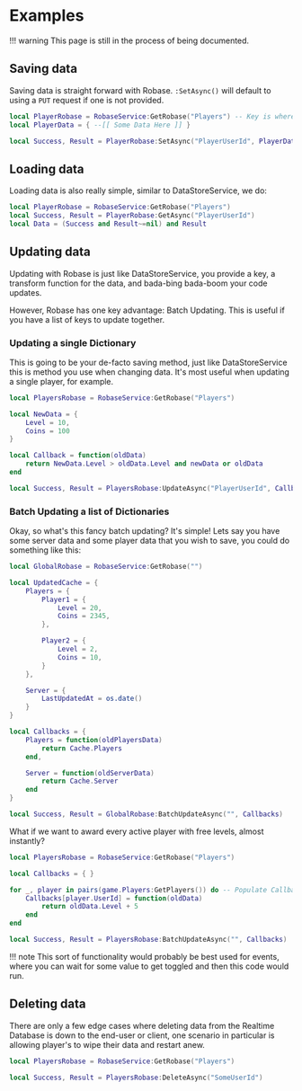# Examples

!!! warning 
    This page is still in the process of being documented.

## Saving data
Saving data is straight forward with Robase. `:SetAsync()` will default to using a `PUT` request if one is not provided. 

```{.lua linenums="1"}
local PlayerRobase = RobaseService:GetRobase("Players") -- Key is where you store player data, not necessarily (root) or ""
local PlayerData = { --[[ Some Data Here ]] }

local Success, Result = PlayerRobase:SetAsync("PlayerUserId", PlayerData)
``` 
## Loading data
Loading data is also really simple, similar to DataStoreService, we do:
```{.lua linenums="1"}
local PlayerRobase = RobaseService:GetRobase("Players")
local Success, Result = PlayerRobase:GetAsync("PlayerUserId")
local Data = (Success and Result~=nil) and Result
```
## Updating data
Updating with Robase is just like DataStoreService, you provide a key, a transform function for the data, and bada-bing bada-boom your code updates.

However, Robase has one key advantage: Batch Updating. This is useful if you have a list of keys to update together.
### Updating a single Dictionary
This is going to be your de-facto saving method, just like DataStoreService this is method you use when changing data. It's most useful when updating a single player, for example.

```{.lua linenums="1"}
local PlayersRobase = RobaseService:GetRobase("Players")

local NewData = {
    Level = 10,
    Coins = 100
}

local Callback = function(oldData)
    return NewData.Level > oldData.Level and newData or oldData    
end

local Success, Result = PlayersRobase:UpdateAsync("PlayerUserId", Callback)
```

### Batch Updating a list of Dictionaries
Okay, so what's this fancy batch updating? It's simple! Lets say you have some server data and some player data that you wish to save, you could do something like this:

```{.lua linenums="1"}
local GlobalRobase = RobaseService:GetRobase("")

local UpdatedCache = {
    Players = {
        Player1 = {
            Level = 20,
            Coins = 2345,
        },

        Player2 = {
            Level = 2,
            Coins = 10,
        }
    },

    Server = {
        LastUpdatedAt = os.date()
    }
}

local Callbacks = {
    Players = function(oldPlayersData)
        return Cache.Players
    end,

    Server = function(oldServerData)
        return Cache.Server
    end
}

local Success, Result = GlobalRobase:BatchUpdateAsync("", Callbacks)
```

What if we want to award every active player with free levels, almost instantly?
```{.lua linenums="1"}
local PlayersRobase = RobaseService:GetRobase("Players")

local Callbacks = { }

for _, player in pairs(game.Players:GetPlayers()) do -- Populate Callbacks
    Callbacks[player.UserId] = function(oldData)
        return oldData.Level + 5
    end
end

local Success, Result = PlayersRobase:BatchUpdateAsync("", Callbacks)
```
!!! note
    This sort of functionality would probably be best used for events, where you can wait for some value to get toggled and then this code would run.
## Deleting data
There are only a few edge cases where deleting data from the Realtime Database is down to the end-user or client, one scenario in particular is allowing player's to wipe their data and restart anew.

```{.lua linenums="1"}
local PlayersRobase = RobaseService:GetRobase("Players")

local Success, Result = PlayersRobase:DeleteAsync("SomeUserId")
```